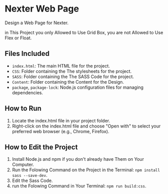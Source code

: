 # Nexter Web Page
Design a Web Page for Nexter.

in This Project you only Allowed to Use Grid Box, you are not Allowed to Use Flex or Float. 

## Files Included
- `index.html`: The main HTML file for the project.
- `CSS`: Folder containing the The stylesheets for the project.
- `SASS`: Folder containing the The SASS Code for the project.
- `Content`: Folder containing the Content for the Design.
- `package`, `package-lock`: Node.js configuration files for managing dependencies.

## How to Run
1. Locate the index.html file in your project folder.
2. Right-click on the index.html file and choose "Open with" to select your preferred web browser (e.g., Chrome, Firefox).

## How to Edit the Project
1. Install Node.js and npm if you don't already have Them on Your Computer.
2. Run the Folowing Command on the Project in the Terminal: `npm install sass --save-dev`.
3. Edit the Sass Code.
4. run the Folowing Command in Your Terminal: `npm run build:css`.


